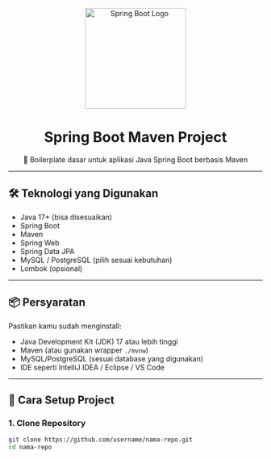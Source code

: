 <p align="center">
  <img src="https://spring.io/images/spring-logo-7f2dfdc5c7b5dbef74b0c845f3df8a8d.svg" alt="Spring Boot Logo" width="200"/>
</p>

<h1 align="center">Spring Boot Maven Project</h1>

<p align="center">
  🔧 Boilerplate dasar untuk aplikasi Java Spring Boot berbasis Maven
</p>

---

## 🛠️ Teknologi yang Digunakan

- Java 17+ (bisa disesuaikan)
- Spring Boot
- Maven
- Spring Web
- Spring Data JPA
- MySQL / PostgreSQL (pilih sesuai kebutuhan)
- Lombok (opsional)

---

## 📦 Persyaratan

Pastikan kamu sudah menginstall:

- Java Development Kit (JDK) 17 atau lebih tinggi
- Maven (atau gunakan wrapper `./mvnw`)
- MySQL/PostgreSQL (sesuai database yang digunakan)
- IDE seperti IntelliJ IDEA / Eclipse / VS Code

---

## 🚀 Cara Setup Project

### 1. Clone Repository

```bash
git clone https://github.com/username/nama-repo.git
cd nama-repo


